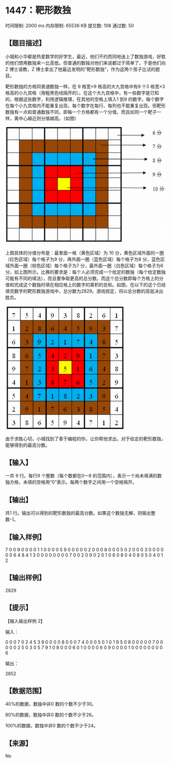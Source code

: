 # 1447：靶形数独

时间限制: 2000 ms         内存限制: 65536 KB
提交数: 108     通过数: 50

## 【题目描述】

小城和小华都是热爱数学的好学生，最近，他们不约而同地迷上了数独游戏，好胜的他们想用数独来一比高低。但普通的数独对他们来说都过于简单了，于是他们向Z 博士请教，Z 博士拿出了他最近发明的“靶形数独”，作为这两个孩子比试的题目。

靶形数独的方格同普通数独一样，在 9 格宽×9 格高的大九宫格中有9 个3 格宽×3 格高的小九宫格（用粗黑色线隔开的）。在这个大九宫格中，有一些数字是已知的，根据这些数字，利用逻辑推理，在其他的空格上填入1 到9 的数字。每个数字在每个小九宫格内不能重复出现，每个数字在每行、每列也不能重复出现。但靶形数独有一点和普通数独不同，即每一个方格都有一个分值，而且如同一个靶子一样，离中心越近则分值越高。（如图）

![](1447a.gif)

上图具体的分值分布是：最里面一格（黄色区域）为 10 分，黄色区域外面的一圈（红色区域）每个格子为9 分，再外面一圈（蓝色区域）每个格子为8 分，蓝色区域外面一圈（棕色区域）每个格子为7 分，最外面一圈（白色区域）每个格子为6 分，如上图所示。比赛的要求是：每个人必须完成一个给定的数独（每个给定数独可能有不同的填法），而且要争取更高的总分数。而这个总分数即每个方格上的分值和完成这个数独时填在相应格上的数字的乘积的总和。如图，在以下的这个已经填完数字的靶形数独游戏中，总分数为2829。游戏规定，将以总分数的高低决出胜负。

![](1447b.gif)

由于求胜心切，小城找到了善于编程的你，让你帮他求出，对于给定的靶形数独，能够得到的最高分数。

## 【输入】

一共 9 行。每行9 个整数（每个数都在0—9 的范围内），表示一个尚未填满的数独方格，未填的空格用“0”表示。每两个数字之间用一个空格隔开。

## 【输出】

共1 行。输出可以得到的靶形数独的最高分数。如果这个数独无解，则输出整数-1。

## 【输入样例】

7 0 0 9 0 0 0 0 1
1 0 0 0 0 5 9 0 0
0 0 0 2 0 0 0 8 0
0 0 5 0 2 0 0 0 3
0 0 0 0 0 0 6 4 8
4 1 3 0 0 0 0 0 0
0 0 7 0 0 2 0 9 0
2 0 1 0 6 0 8 0 4
0 8 0 5 0 4 0 1 2

## 【输出样例】

2829

## 【提示】

【输入输出样例 2】

输入：

0 0 0 7 0 2 4 5 3
9 0 0 0 0 8 0 0 0
7 4 0 0 0 5 0 1 0
1 9 5 0 8 0 0 0 0
0 7 0 0 0 0 0 2 5
0 3 0 5 7 9 1 0 8
0 0 0 6 0 1 0 0 0
0 6 0 9 0 0 0 0 1
0 0 0 0 0 0 0 0 6

输出：

2852

## 【数据范围】

40%的数据，数独中非0 数的个数不少于30。

80%的数据，数独中非0 数的个数不少于26。

100%的数据，数独中非0 数的个数不少于24。

## 【来源】

No